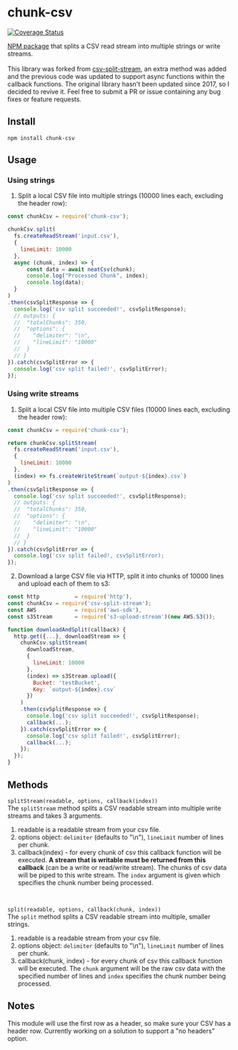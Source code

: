 # chunk-csv
[![Coverage Status](https://coveralls.io/repos/github/mgrist/chunk-csv/badge.svg?branch=master)](https://coveralls.io/github/mgrist/chunk-csv?branch=master)

[NPM package](https://www.npmjs.com/package/chunk-csv) that splits a CSV read stream into multiple strings or write streams. <br><br>
This library was forked from [csv-split-stream](https://github.com/alex-murashkin/csv-split-stream), an extra method was added and the previous code was updated to support async functions within the callback functions. The original library hasn't been updated since 2017, so I decided to revive it. Feel free to submit a PR or issue containing any bug fixes or feature requests.

## Install

`npm install chunk-csv`

## Usage
 ### Using strings
  1. Split a local CSV file into multiple strings (10000 lines each, excluding the header row):

  ```javascript
  const chunkCsv = require('chunk-csv');

  chunkCsv.split(
    fs.createReadStream('input.csv'),
    {
      lineLimit: 10000
    },
    async (chunk, index) => {
        const data = await neatCsv(chunk);
        console.log("Processed Chunk", index);
        console.log(data);
    }
  )
  .then(csvSplitResponse => {
    console.log('csv split succeeded!', csvSplitResponse);
    // outputs: {
    //  "totalChunks": 350,
    //  "options": {
    //    "delimiter": "\n",
    //    "lineLimit": "10000"
    //  }
    // }
  }).catch(csvSplitError => {
    console.log('csv split failed!', csvSplitError);
  });
  ```
  
### Using write streams
1. Split a local CSV file into multiple CSV files (10000 lines each, excluding the header row):

  ```javascript
  const chunkCsv = require('chunk-csv');

  return chunkCsv.splitStream(
    fs.createReadStream('input.csv'),
    {
      lineLimit: 10000
    },
    (index) => fs.createWriteStream(`output-${index}.csv`)
  )
  .then(csvSplitResponse => {
    console.log('csv split succeeded!', csvSplitResponse);
    // outputs: {
    //  "totalChunks": 350,
    //  "options": {
    //    "delimiter": "\n",
    //    "lineLimit": "10000"
    //  }
    // }
  }).catch(csvSplitError => {
    console.log('csv split failed!, csvSplitError);
  });
  ```

2. Download a large CSV file via HTTP, split it into chunks of 10000 lines and upload each of them to s3:

  ```javascript
  const http           = require('http'),
  const chunkCsv = require('csv-split-stream');
  const AWS            = require('aws-sdk'),
  const s3Stream       = require('s3-upload-stream')(new AWS.S3());

  function downloadAndSplit(callback) {
    http.get({...}, downloadStream => {
      chunkCsv.splitStream(
        downloadStream,
        {
          lineLimit: 10000
        },
        (index) => s3Stream.upload({
          Bucket: 'testBucket',
          Key: `output-${index}.csv`
        })
      )
      .then(csvSplitResponse => {
        console.log('csv split succeeded!', csvSplitResponse);
        callback(...);
      }).catch(csvSplitError => {
        console.log('csv split failed!', csvSplitError);
        callback(...);
      });
    });    
  }
  ```
  ## Methods
 `splitStream(readable, options, callback(index))`<br>
 The `splitStream` method splits a CSV readable stream into multiple write streams and takes 3 arguments.
 1. readable is a readable stream from your csv file.
 2. options object:
     `delimiter` (defaults to "\n"), `lineLimit` number of lines per chunk.
 3. callback(index) - for every chunk of csv this callback function will be executed. **A stream that is writable must be returned from this callback** (can be a write or read/write stream). The chunks of csv data will be piped to this write stream. The `index` argument is given which specifies the chunk number being processed.
 <br>
 
 `split(readable, options, callback(chunk, index))` <br>
 The `split` method splits a CSV readable stream into multiple, smaller strings.
 1. readable is a readable stream from your csv file.
 2. options object:
     `delimiter` (defaults to "\n"), `lineLimit` number of lines per chunk.
 3. callback(chunk, index) - for every chunk of csv this callback function will be executed. The `chunk` argument will be the raw csv data with the specified number of lines and `index` specifies the chunk number being processed.
 
 ## Notes
 This module will use the first row as a header, so make sure your CSV has a header row. Currently working on a solution to support a "no headers" option.
